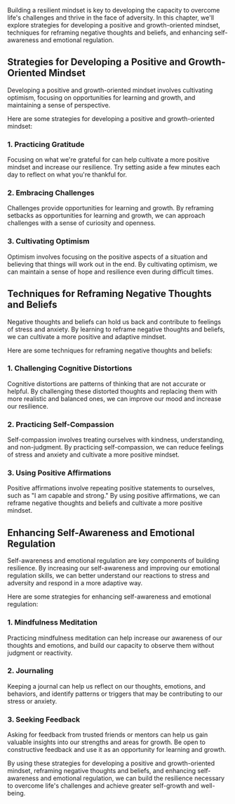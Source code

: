 
Building a resilient mindset is key to developing the capacity to overcome life's challenges and thrive in the face of adversity. In this chapter, we'll explore strategies for developing a positive and growth-oriented mindset, techniques for reframing negative thoughts and beliefs, and enhancing self-awareness and emotional regulation.

Strategies for Developing a Positive and Growth-Oriented Mindset
----------------------------------------------------------------

Developing a positive and growth-oriented mindset involves cultivating optimism, focusing on opportunities for learning and growth, and maintaining a sense of perspective.

Here are some strategies for developing a positive and growth-oriented mindset:

### 1. Practicing Gratitude

Focusing on what we're grateful for can help cultivate a more positive mindset and increase our resilience. Try setting aside a few minutes each day to reflect on what you're thankful for.

### 2. Embracing Challenges

Challenges provide opportunities for learning and growth. By reframing setbacks as opportunities for learning and growth, we can approach challenges with a sense of curiosity and openness.

### 3. Cultivating Optimism

Optimism involves focusing on the positive aspects of a situation and believing that things will work out in the end. By cultivating optimism, we can maintain a sense of hope and resilience even during difficult times.

Techniques for Reframing Negative Thoughts and Beliefs
------------------------------------------------------

Negative thoughts and beliefs can hold us back and contribute to feelings of stress and anxiety. By learning to reframe negative thoughts and beliefs, we can cultivate a more positive and adaptive mindset.

Here are some techniques for reframing negative thoughts and beliefs:

### 1. Challenging Cognitive Distortions

Cognitive distortions are patterns of thinking that are not accurate or helpful. By challenging these distorted thoughts and replacing them with more realistic and balanced ones, we can improve our mood and increase our resilience.

### 2. Practicing Self-Compassion

Self-compassion involves treating ourselves with kindness, understanding, and non-judgment. By practicing self-compassion, we can reduce feelings of stress and anxiety and cultivate a more positive mindset.

### 3. Using Positive Affirmations

Positive affirmations involve repeating positive statements to ourselves, such as "I am capable and strong." By using positive affirmations, we can reframe negative thoughts and beliefs and cultivate a more positive mindset.

Enhancing Self-Awareness and Emotional Regulation
-------------------------------------------------

Self-awareness and emotional regulation are key components of building resilience. By increasing our self-awareness and improving our emotional regulation skills, we can better understand our reactions to stress and adversity and respond in a more adaptive way.

Here are some strategies for enhancing self-awareness and emotional regulation:

### 1. Mindfulness Meditation

Practicing mindfulness meditation can help increase our awareness of our thoughts and emotions, and build our capacity to observe them without judgment or reactivity.

### 2. Journaling

Keeping a journal can help us reflect on our thoughts, emotions, and behaviors, and identify patterns or triggers that may be contributing to our stress or anxiety.

### 3. Seeking Feedback

Asking for feedback from trusted friends or mentors can help us gain valuable insights into our strengths and areas for growth. Be open to constructive feedback and use it as an opportunity for learning and growth.

By using these strategies for developing a positive and growth-oriented mindset, reframing negative thoughts and beliefs, and enhancing self-awareness and emotional regulation, we can build the resilience necessary to overcome life's challenges and achieve greater self-growth and well-being.
